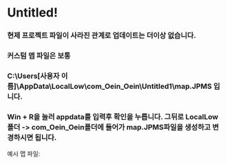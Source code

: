 # Untitled!
### 현제 프로젝트 파일이 사라진 관계로 업데이트는 더이상 없습니다.
### 커스텀 맵 파일은 보통
### C:\Users\[사용자 이름]\AppData\LocalLow\com_Oein_Oein\Untitled1\map.JPMS 입니다.
### Win + R을 눌러 appdata를 입력후 확인을 누릅니다. 그뒤로 LocalLow폴더 -> com_Oein_Oein폴더에 들어가 map.JPMS파일을 생성하고 변경하시면 됩니다.


예시 맵 파일:
```

```
